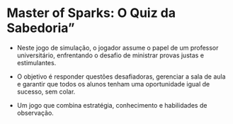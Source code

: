 
# Master of Sparks: O Quiz da Sabedoria”

- Neste jogo de simulação, o jogador assume o papel de um professor universitário, enfrentando o desafio de ministrar provas justas e estimulantes. 

- O objetivo é responder questões desafiadoras, gerenciar a sala de aula e garantir que todos os alunos tenham uma oportunidade igual de sucesso, sem colar. 

- Um jogo que combina estratégia, conhecimento e habilidades de observação.
